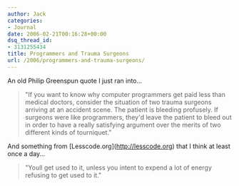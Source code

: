```yaml
---
author: Jack
categories:
- Journal
date: 2006-02-21T00:16:28+00:00
dsq_thread_id:
- 3131255434
title: Programmers and Trauma Surgeons
url: /2006/programmers-and-trauma-surgeons/
---
```


An old Philip Greenspun quote I just ran into&#8230; 

> "If you want to know why computer programmers get paid less than medical doctors, consider the situation of two trauma surgeons arriving at an accident scene. The patient is bleeding profusely. If surgeons were like programmers, they'd leave the patient to bleed out in order to have a really satisfying argument over the merits of two different kinds of tourniquet." 

And something from \[Lesscode.org\](<http://lesscode.org>) that I think at least once a day&#8230; 

> "Youll get used to it, unless you intent to expend a lot of energy refusing to get used to it."